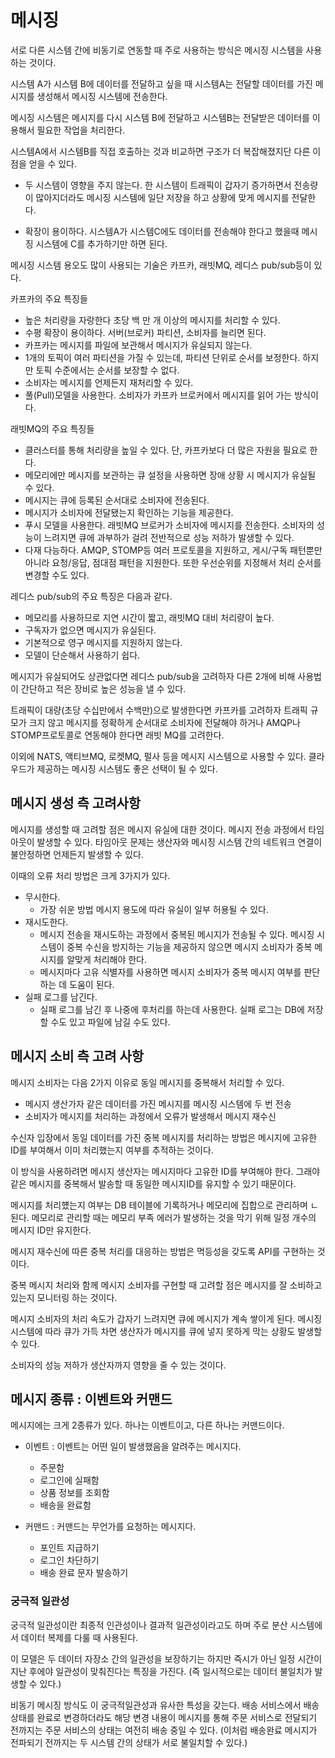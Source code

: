 # 메시징
서로 다른 시스템 간에 비동기로 연동할 때 주로 사용하는 방식은 메시징 시스템을 사용하는 것이다.

시스템 A가 시스템 B에 데이터를 전달하고 싶을 때 시스템A는 전달할 데이터를 가진 메시지를 생성해서 메시징 시스템에 전송한다.

메시징 시스템은 메시지를 다시 시스템 B에 전달하고 시스템B는 전달받은 데이터를 이용해서 필요한 작업을 처리한다.

시스템A에서 시스템B를 직접 호출하는 것과 비교하면 구조가 더 복잡해졌지단 다른 이점을 얻을 수 있다.

- 두 시스템이 영향을 주지 않는다. 한 시스템이 트래픽이 갑자기 증가하면서 전송량이 많아지더라도 메시징 시스템에 일단 저장을 하고 상황에 맞게 메시지를 전달한다.

- 확장이 용이하다. 시스템A가 시스템C에도 데이터를 전송해야 한다고 했을때 메시징 시스템에 C를 추가하기만 하면 된다.



메시징 시스템 용오도 많이 사용되는 기술은 카프카, 래빗MQ, 레디스 pub/sub등이 있다.

카프카의 주요 특징들 
- 높은 처리량을 자랑한다 초당 백 만 개 이상의 메시지를 처리할 수 있다.
- 수평 확장이 용이하다. 서버(브로커) 파티션, 소비자를 늘리면 된다.
- 카프카는 메시지를 파일에 보관해서 메시지가 유실되지 않는다.
- 1개의 토픽이 여러 파티션을 가질 수 있는데, 파티션 단위로 순서를 보정한다. 하지만 토픽 수준에서는 순서를 보장할 수 없다.
- 소비자는 메시지를 언제든지 재처리할 수 있다.
- 풀(Pull)모델을 사용한다. 소비자가 카프카 브로커에서 메시지를 읽어 가는 방식이다.

래빗MQ의 주요 특징들
- 클러스터를 통해 처리량을 높일 수 있다. 단, 카프카보다 더 많은 자원을 필요로 한다.
- 메모리에만 메시지를 보관하는 큐 설정을 사용하면 장애 상황 시 메시지가 유실될 수 있다.
- 메시지는 큐에 등록된 순서대로 소비자에 전송된다.
- 메시지가 소비자에 전달됐는지 확인하는 기능을 제공한다.
- 푸시 모델을 사용한다. 래빗MQ 브로커가 소비자에 메시지를 전송한다. 소비자의 성능이 느려지면 큐에 과부하가 걸려 전반적으로 성능 저하가 발생할 수 있다.
- 다재 다능하다. AMQP, STOMP등 여러 프로토콜을 지원하고, 게시/구독 패턴뿐만 아니라 요청/응답, 점대점 패턴을 지원한다. 또한 우선순위를 지정해서 처리 순서를 변경할 수도 있다.

레디스 pub/sub의 주요 특징은 다음과 같다.
- 메모리를 사용하므로 지연 시간이 짧고, 래빗MQ 대비 처리량이 높다.
- 구독자가 없으면 메시지가 유실된다.
- 기본적으로 영구 메시지를 지원하지 않는다.
- 모델이 단순해서 사용하기 쉽다.

메시지가 유실되어도 상관없다면 레디스 pub/sub을 고려하자 다른 2개에 비해 사용법이 간단하고 적은 장비로 높은 성능을 낼 수 있다.

트래픽이 대량(초당 수십만에서 수백만)으로 발생한다면 카프카를 고려하자 트래픽 규모가 크지 않고 메시지를 정확하게 순서대로 소비자에 전달해야 하거나 AMQP나 STOMP프로토콜로 연동해야 한다면 래빗 MQ를 고려한다.

이외에 NATS, 액티브MQ, 로켓MQ, 펄사 등을 메시지 시스템으로 사용할 수 있다. 클라우드가 제공하는 메시징 시스템도 좋은 선택이 될 수 있다.

## 메시지 생성 측 고려사항
메시지를 생성할 때 고려할 점은 메시지 유실에 대한 것이다. 메시지 전송 과정에서 타임아웃이 발생할 수 있다. 타임아웃 문제는 생산자와 메시징 시스템 간의 네트워크 연결이 불안정하면 언제든지 발생할 수 있다.

이때의 오류 처리 방법은 크게 3가지가 있다.
- 무시한다.
    - 가장 쉬운 방법 메시지 용도에 따라 유실이 일부 허용될 수 있다.
- 재시도한다.
    - 메시지 전송을 재시도하는 과정에서 중복된 메시지가 전송될 수 있다. 메시징 시스템이 중복 수신을 방지하는 기능을 제공하지 않으면 메시지 소비자가 중복 메시지를 알맞게 처리해야 한다.
    - 메시지마다 고유 식별자를 사용하면 메시지 소비자가 중복 메시지 여부를 판단하는 데 도움이 된다.
- 실패 로그를 남긴다.
    - 실패 로그를 남긴 후 나중에 후처리를 하는데 사용한다. 실패 로그는 DB에 저장할 수도 있고 파일에 남길 수도 있다.

## 메시지 소비 측 고려 사항
메시지 소비자는 다음 2가지 이유로 동일 메시지를 중복해서 처리할 수 있다.
- 메시지 생산가자 같은 데이터를 가진 메시지를 메시징 시스템에 두 번 전송
- 소비자가 메시지를 처리하는 과정에서 오류가 발생해서 메시지 재수신

수신자 입장에서 동일 데이터를 가진 중복 메시지를 처리하는 방법은 메시지에 고유한 ID를 부여해서 이미 처리했는지 여부를 추적하는 것이다.

이 방식을 사용하려면 메시지 생산자는 메시지마다 고유한 ID를 부여해야 한다. 그래야 같은 메시지를 중복해서 발송할 때 동일한 메시지ID를 유지할 수 있기 때문이다.

메시지를 처리헀는지 여부는 DB 테이블에 기록하거나 메모리에 집합으로 관리하며 ㄴ된다. 메모리로 관리할 때는 메모리 부족 에러가 발생하는 것을 막기 위해 일정 개수의 메시지 ID만 유지한다.

메시지 재수신에 따른 중복 처리를 대응하는 방법은 멱등성을 갖도록 API를 구현하는 것이다. 

중복 메시지 처리와 함께 메시지 소비자를 구현할 때 고려할 점은 메시지를 잘 소비하고 있는지 모니터링 하는 것이다.

메시지 소비자의 처리 속도가 갑자기 느려지면 큐에 메시지가 계속 쌓이게 된다. 메시징 시스템에 따라 큐가 가득 차면 생산자가 메시지를 큐에 넣지 못하게 막는 상황도 발생할 수 있다.

소비자의 성능 저하가 생산자까지 영향을 줄 수 있는 것이다. 

## 메시지 종류 : 이벤트와 커맨드
메시지에는 크게 2종류가 있다. 하나는 이벤트이고, 다른 하나는 커맨드이다.

- 이벤트 : 이벤트는 어떤 일이 발생했음을 알려주는 메시지다. 
    - 주문함
    - 로그인에 실패함
    - 상품 정보를 조회함
    - 배송을 완료함

- 커맨드 : 커맨드는 무언가를 요청하는 메시지다.
    - 포인트 지급하기
    - 로그인 차단하기 
    - 배송 완료 문자 발송하기

### 궁극적 일관성
궁극적 일관성이란 최종적 인관성이나 결과적 일관성이라고도 하며 주로 분산 시스템에서 데이터 복제를 다룰 때 사용된다.

이 모델은 두 데이터 자장소 간의 일관성을 보장하기는 하지만 즉시가 아닌 일정 시간이 지난 후에야 일관성이 맞춰진다는 특징을 가진다. (즉 일시적으로는 데이터 불일치가 발생할 수 있다.)

비동기 메시징 방식도 이 궁극적일관성과 유사한 특성을 갖는다. 배송 서비스에서 배송 상태를 완료로 변경하더라도 해당 변경 내용이 메시지를 통해 주문 서비스로 전달되기 전까지는 주문 서비스의 상태는 여전히 배송 중일 수 있다. (이처럼 배송완료 메시지가 전파되기 전까지는 두 시스템 간의 상태가 서로 불일치할 수 있다.)


